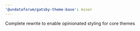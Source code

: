 ```yaml
---
'@undataforum/gatsby-theme-base': minor
---
```


Complete rewrite to enable opinionated styling for core themes
